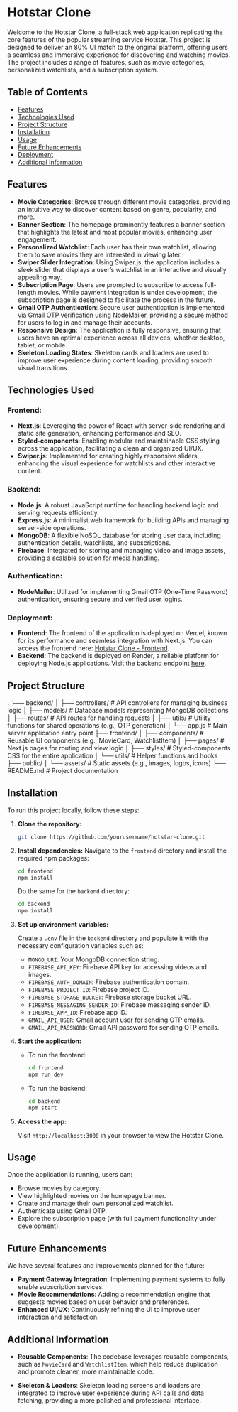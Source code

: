 # Hotstar Clone

Welcome to the Hotstar Clone, a full-stack web application replicating the core features of the popular streaming service Hotstar. This project is designed to deliver an 80% UI match to the original platform, offering users a seamless and immersive experience for discovering and watching movies. The project includes a range of features, such as movie categories, personalized watchlists, and a subscription system.

## Table of Contents
- [Features](#features)
- [Technologies Used](#technologies-used)
- [Project Structure](#project-structure)
- [Installation](#installation)
- [Usage](#usage)
- [Future Enhancements](#future-enhancements)
- [Deployment](#deployment)
- [Additional Information](#additional-information)


## Features

- **Movie Categories**: Browse through different movie categories, providing an intuitive way to discover content based on genre, popularity, and more.
- **Banner Section**: The homepage prominently features a banner section that highlights the latest and most popular movies, enhancing user engagement.
- **Personalized Watchlist**: Each user has their own watchlist, allowing them to save movies they are interested in viewing later.
- **Swiper Slider Integration**: Using Swiper.js, the application includes a sleek slider that displays a user’s watchlist in an interactive and visually appealing way.
- **Subscription Page**: Users are prompted to subscribe to access full-length movies. While payment integration is under development, the subscription page is designed to facilitate the process in the future.
- **Gmail OTP Authentication**: Secure user authentication is implemented via Gmail OTP verification using NodeMailer, providing a secure method for users to log in and manage their accounts.
- **Responsive Design**: The application is fully responsive, ensuring that users have an optimal experience across all devices, whether desktop, tablet, or mobile.
- **Skeleton Loading States**: Skeleton cards and loaders are used to improve user experience during content loading, providing smooth visual transitions.

## Technologies Used

### Frontend:
- **Next.js**: Leveraging the power of React with server-side rendering and static site generation, enhancing performance and SEO.
- **Styled-components**: Enabling modular and maintainable CSS styling across the application, facilitating a clean and organized UI/UX.
- **Swiper.js**: Implemented for creating highly responsive sliders, enhancing the visual experience for watchlists and other interactive content.

### Backend:
- **Node.js**: A robust JavaScript runtime for handling backend logic and serving requests efficiently.
- **Express.js**: A minimalist web framework for building APIs and managing server-side operations.
- **MongoDB**: A flexible NoSQL database for storing user data, including authentication details, watchlists, and subscriptions.
- **Firebase**: Integrated for storing and managing video and image assets, providing a scalable solution for media handling.

### Authentication:
- **NodeMailer**: Utilized for implementing Gmail OTP (One-Time Password) authentication, ensuring secure and verified user logins.

### Deployment:
- **Frontend**: The frontend of the application is deployed on Vercel, known for its performance and seamless integration with Next.js. You can access the frontend here: [Hotstar Clone - Frontend](https://disney-hotstar-s3r3-ce2g-pragnya45s-projects.vercel.app/).
- **Backend**: The backend is deployed on Render, a reliable platform for deploying Node.js applications. Visit the backend endpoint [here](https://render.com/).

## Project Structure

. ├── backend/ │ ├── controllers/ # API controllers for managing business logic │ ├── models/ # Database models representing MongoDB collections │ ├── routes/ # API routes for handling requests │ ├── utils/ # Utility functions for shared operations (e.g., OTP generation) │ └── app.js # Main server application entry point ├── frontend/ │ ├── components/ # Reusable UI components (e.g., MovieCard, WatchlistItem) │ ├── pages/ # Next.js pages for routing and view logic │ ├── styles/ # Styled-components CSS for the entire application │ └── utils/ # Helper functions and hooks ├── public/ │ └── assets/ # Static assets (e.g., images, logos, icons) └── README.md # Project documentation

## Installation

To run this project locally, follow these steps:

1. **Clone the repository:**
   ```bash
   git clone https://github.com/yourusername/hotstar-clone.git
2. **Install dependencies:**
    Navigate to the `frontend` directory and install the required npm packages:
    ```bash
    cd frontend
    npm install
    ```

    Do the same for the `backend` directory:
    ```bash
    cd backend
    npm install
    ``` 
 
3. **Set up environment variables:**

   Create a `.env` file in the `backend` directory and populate it with the necessary configuration variables such as:
   - `MONGO_URI`: Your MongoDB connection string.
   - `FIREBASE_API_KEY`: Firebase API key for accessing videos and images.
   - `FIREBASE_AUTH_DOMAIN`: Firebase authentication domain.
   - `FIREBASE_PROJECT_ID`: Firebase project ID.
   - `FIREBASE_STORAGE_BUCKET`: Firebase storage bucket URL.
   - `FIREBASE_MESSAGING_SENDER_ID`: Firebase messaging sender ID.
   - `FIREBASE_APP_ID`: Firebase app ID.
   - `GMAIL_API_USER`: Gmail account user for sending OTP emails.
   - `GMAIL_API_PASSWORD`: Gmail API password for sending OTP emails.

4. **Start the application:**

   - To run the frontend:
     ```bash
     cd frontend
     npm run dev
     ```

   - To run the backend:
     ```bash
     cd backend
     npm start
     ```
5. **Access the app:**

   Visit `http://localhost:3000` in your browser to view the Hotstar Clone.



## Usage

Once the application is running, users can:

- Browse movies by category.
- View highlighted movies on the homepage banner.
- Create and manage their own personalized watchlist.
- Authenticate using Gmail OTP.
- Explore the subscription page (with full payment functionality under development).

## Future Enhancements

We have several features and improvements planned for the future:

- **Payment Gateway Integration**: Implementing payment systems to fully enable subscription services.
- **Movie Recommendations**: Adding a recommendation engine that suggests movies based on user behavior and preferences.
- **Enhanced UI/UX**: Continuously refining the UI to improve user interaction and satisfaction.


## Additional Information

- **Reusable Components**: The codebase leverages reusable components, such as `MovieCard` and `WatchlistItem`, which help reduce duplication and promote cleaner, more maintainable code.
  
- **Skeleton & Loaders**: Skeleton loading screens and loaders are integrated to improve user experience during API calls and data fetching, providing a more polished and professional interface.
